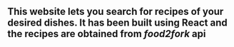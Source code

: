 ## This website lets you search for recipes of your desired dishes. It has been built using React and the recipes are obtained from *food2fork* api
